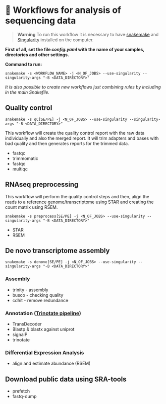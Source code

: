 # :dna: Workflows for analysis of sequencing data


> **Warning**
>  To run this workflow it is necessary to have [snakemake](https://snakemake.github.io) and [Singularity](https://sylabs.io/) installed on the computer.



  **First of all, set the file *config.yaml* with the name of your samples, directories and other settings.**

  **Command to run:**

```snakemake -s <WORKFLOW_NAME> -j <N_OF_JOBS> --use-singularity --singularity-args "-B <DATA_DIRECTORY>" ```



*It is also possible to create new workflows just combining rules by including in the main Snakefile.*



## Quality control

```snakemake -s qC[SE/PE] -j <N_OF_JOBS> --use-singularity --singularity-args "-B <DATA_DIRECTORY>" ```

  This workflow will create the quality control report with the raw data individually and also the merged report. It will trim adapters and bases with bad quality and then generates reports for the trimmed data.

  - fastqc
  - trimmomatic
  - fastqc
  - multiqc

## RNAseq preprocessing

  This workflow will perform the quality control steps and then, align the reads to a reference genome/transcriptome using STAR and creating the count matrix using RSEM.

```snakemake -s preprocess[SE/PE] -j <N_OF_JOBS> --use-singularity --singularity-args "-B <DATA_DIRECTORY>" ```

  - STAR
  - RSEM

## De novo transcriptome assembly

```snakemake -s denovo[SE/PE] -j <N_OF_JOBS> --use-singularity --singularity-args "-B <DATA_DIRECTORY>" ```

### Assembly

  - trinity - assembly
  - busco - checking quality
  - cdhit - remove redundance
  
### Annotation ([Trinotate pipeline](https://rnabio.org/module-07-trinotate/0007/02/01/Trinotate/))

  - TransDecoder
  - Blastp & blastx against uniprot
  - signalP
  - trinotate
  
### Differential Expression Analysis

  - align and estimate abundance (RSEM)
  
  
## Download public data using SRA-tools
  
  - prefetch
  - fastq-dump

